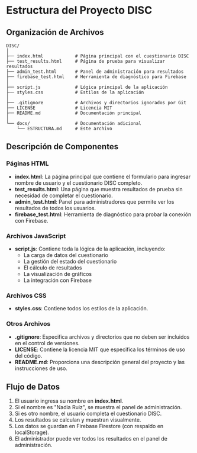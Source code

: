 # Estructura del Proyecto DISC

## Organización de Archivos

```
DISC/
│
├── index.html            # Página principal con el cuestionario DISC
├── test_results.html     # Página de prueba para visualizar resultados
├── admin_test.html       # Panel de administración para resultados
├── firebase_test.html    # Herramienta de diagnóstico para Firebase
│
├── script.js             # Lógica principal de la aplicación
├── styles.css            # Estilos de la aplicación
│
├── .gitignore            # Archivos y directorios ignorados por Git
├── LICENSE               # Licencia MIT
├── README.md             # Documentación principal
│
└── docs/                 # Documentación adicional
    └── ESTRUCTURA.md     # Este archivo
```

## Descripción de Componentes

### Páginas HTML

- **index.html**: La página principal que contiene el formulario para ingresar nombre de usuario y el cuestionario DISC completo.
- **test_results.html**: Una página que muestra resultados de prueba sin necesidad de completar el cuestionario.
- **admin_test.html**: Panel para administradores que permite ver los resultados de todos los usuarios.
- **firebase_test.html**: Herramienta de diagnóstico para probar la conexión con Firebase.

### Archivos JavaScript

- **script.js**: Contiene toda la lógica de la aplicación, incluyendo:
  - La carga de datos del cuestionario
  - La gestión del estado del cuestionario
  - El cálculo de resultados
  - La visualización de gráficos
  - La integración con Firebase

### Archivos CSS

- **styles.css**: Contiene todos los estilos de la aplicación.

### Otros Archivos

- **.gitignore**: Especifica archivos y directorios que no deben ser incluidos en el control de versiones.
- **LICENSE**: Contiene la licencia MIT que especifica los términos de uso del código.
- **README.md**: Proporciona una descripción general del proyecto y las instrucciones de uso.

## Flujo de Datos

1. El usuario ingresa su nombre en **index.html**.
2. Si el nombre es "Nadia Ruiz", se muestra el panel de administración.
3. Si es otro nombre, el usuario completa el cuestionario DISC.
4. Los resultados se calculan y muestran visualmente.
5. Los datos se guardan en Firebase Firestore (con respaldo en localStorage).
6. El administrador puede ver todos los resultados en el panel de administración. 